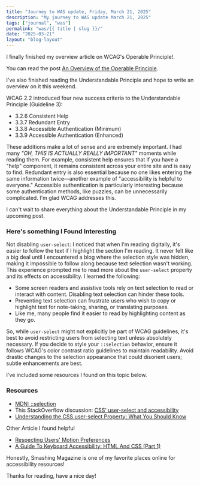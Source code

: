 ```yaml
---
title: "Journey to WAS update, Friday, March 21, 2025"
description: "My journey to WAS update March 21, 2025"
tags: ["journal", "was"]
permalink: "was/{{ title | slug }}/"
date: "2025-03-21"
layout: "blog-layout"
---
```


<div class="blog">

  <p class="big-text">I finally finished my overview article on WCAG's Operable Principle!.</p>

  <p>You can read the post
    <a href="/was/an-overview-of-the-operable-principle/">An Overview of the Operable Principle</a>.
  </p>

  <p>I've also finished reading the Understandable Principle and hope to write an overview on it this weekend.</p>

  <p>WCAG 2.2 introduced four new success criteria to the Understandable Principle (Guideline 3):</p>
  <ul>
    <li>3.2.6 Consistent Help</li>
    <li>3.3.7 Redundant Entry</li>
    <li>3.3.8 Accessible Authentication (Minimum)</li>
    <li>3.3.9 Accessible Authentication (Enhanced)</li>
  </ul>

  <p>These additions make a lot of sense and are extremely important. I had many <em>"OH, THIS IS ACTUALLY REALLY
      IMPORTANT"</em> moments while reading them. For example, consistent help ensures that if you have a "help"
    component, it remains consistent across your entire site and is easy to find. Redundant entry is also essential
    because no one likes entering the same information twice—another example of "accessibility is helpful to everyone."
    Accessible authentication is particularly interesting because some authentication methods, like puzzles, can be
    unnecessarily complicated. I'm glad WCAG addresses this.</p>

  <p>I can't wait to share everything about the Understandable Principle in my upcoming post.</p>

  <h3>Here's something I Found Interesting</h3>

  <p>Not disabling <code>user-select</code>: I noticed that when I'm reading digitally, it's easier to follow the text
    if I highlight the section I'm reading. It never felt like a big deal until I encountered a blog where the selection
    style was hidden, making it impossible to follow along because text selection wasn't working. This experience
    prompted me to read more about the <code>user-select</code> property and its effects on accessibility. I learned the
    following:
  </p>

  <ul>
    <li>Some screen readers and assistive tools rely on text selection to read or interact with content. Disabling text
      selection can hinder these tools.</li>
    <li>Preventing text selection can frustrate users who wish to copy or highlight text for note-taking, sharing, or
      translating purposes.</li>
    <li>Like me, many people find it easier to read by highlighting content as they go.</li>
  </ul>

  <p>So, while <code>user-select</code> might not explicitly be part of WCAG guidelines, it's best to avoid restricting
    users from selecting text unless absolutely necessary. If you decide to style your <code>::selection</code>
    behavior, ensure it follows WCAG's color contrast ratio guidelines to maintain readability. Avoid drastic changes to
    the selection appearance that could disorient users; subtle enhancements are best.</p>

  <p>I've included some resources I found on this topic below.</p>

  <h3>Resources</h3>
  <ul>
    <li>
      <a href="https://developer.mozilla.org/en-US/docs/Web/CSS/::selection#accessibility" target="_blank"
        rel="noopener noreferrer">MDN: ::selection</a>
    </li>
    <li>This StackOverflow discussion: <a
        href="https://stackoverflow.com/questions/31250554/css-user-select-and-accessibility" target="_blank"
        rel="noopener noreferrer">CSS' user-select and accessibility</a></li>
    <li>
      <a href="https://javascript.plainenglish.io/understanding-the-css-user-select-property-what-you-should-know-c393c6f6eecd"
        target="_blank" rel="noopener noreferrer">Understanding the CSS user-select Property: What You Should Know</a>
    </li>
  </ul>

  <p>Other Article I found helpful</p>

  <ul>
    <li>
      <a href="https://www.smashingmagazine.com/2021/10/respecting-users-motion-preferences/" target="_blank"
        rel="noopener noreferrer">Respecting Users' Motion Preferences</a>
    </li>
    <li>
      <a href="https://www.smashingmagazine.com/2022/11/guide-keyboard-accessibility-html-css-part1/" target="_blank"
        rel="noopener noreferrer">A Guide To Keyboard Accessibility: HTML And CSS (Part 1)</a>
    </li>
  </ul>

  <p>Honestly, Smashing Magazine is one of my favorite places online for accessibility resources!</p>

  <p>Thanks for reading, have a nice day!</p>
</div>
